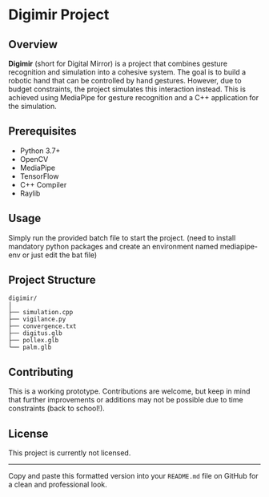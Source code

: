 # Digimir Project

## Overview
**Digimir** (short for Digital Mirror) is a project that combines gesture recognition and simulation into a cohesive system. The goal is to build a robotic hand that can be controlled by hand gestures. However, due to budget constraints, the project simulates this interaction instead. This is achieved using MediaPipe for gesture recognition and a C++ application for the simulation.

## Prerequisites
- Python 3.7+
- OpenCV
- MediaPipe
- TensorFlow
- C++ Compiler
- Raylib

## Usage
Simply run the provided batch file to start the project. (need to install mandatory python packages and create an environment named mediapipe-env or just edit the bat file)

## Project Structure
```
digimir/
│
├── simulation.cpp
├── vigilance.py
├── convergence.txt
├── digitus.glb
├── pollex.glb
└── palm.glb
```

## Contributing
This is a working prototype. Contributions are welcome, but keep in mind that further improvements or additions may not be possible due to time constraints (back to school!).

## License
This project is currently not licensed.

---

Copy and paste this formatted version into your `README.md` file on GitHub for a clean and professional look.
